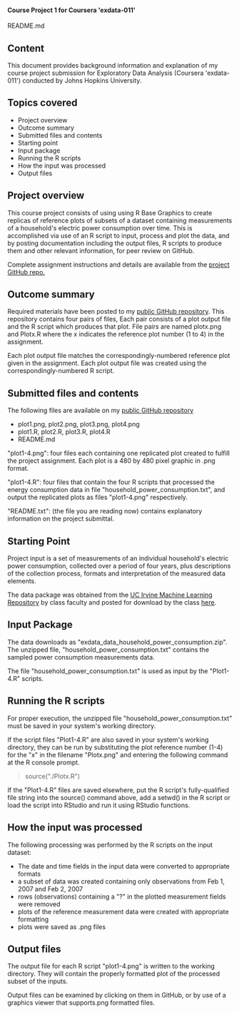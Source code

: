 ####  Course Project 1 for Coursera 'exdata-011'  
README.md


Content
----------
This document provides background information and explanation of my course project submission for Exploratory Data Analysis (Coursera 'exdata-011') conducted by Johns Hopkins University.

Topics covered  
----------
- Project overview  
- Outcome summary  
- Submitted files and contents  
- Starting point
- Input package  
- Running the R scripts
- How the input was processed  
- Output files


Project overview
----------
This course project consists of using using R Base Graphics to create replicas of reference plots of subsets of a dataset containing measurements of a household's electric power consumption over time. This is accomplished via use of an R script to input, process and plot the data, and by posting documentation including the output files, R scripts to produce them and other relevant information, for peer review on GitHub.

Complete assignment instructions and details are available from the [project GitHub repo.](https://github.com/rdpeng/ExData_Plotting1)


Outcome summary
---------
Required materials have been posted to my [public GitHub repository](https://github.com/rricce01/EDACourseProject1). This repository contains four pairs of files, Each pair consists of a plot output file and the R script which produces that plot. File pairs are named plotx.png and Plotx.R where the x indicates the reference plot number (1 to 4) in the assignment. 

Each plot output file matches the correspondingly-numbered reference plot given in the assignment. Each plot output file was created using the correspondingly-numbered R script. 


Submitted files and contents  
----------
The following files are available on my [public GitHub repository](https://github.com/rricce01/EDACourseProject1)

- plot1.png, plot2.png, plot3.png, plot4.png  
- plot1.R, plot2.R, plot3.R, plot4.R  
- README.md  

"plot1-4.png": four files each containing one replicated plot created to fulfill the project assignment. Each plot is a 480 by 480 pixel graphic in .png format.  

"plot1-4.R": four files that contain the four R scripts that processed the energy consumption data in file "household_power_consumption.txt", and output the replicated plots as files "plot1-4.png" respectively.  

"README.txt": (the file you are reading now) contains explanatory information on the project submittal.


Starting Point
----------
Project input is a set of measurements of an individual household's electric power consumption, collected over a period of four years, plus descriptions of the collection process, formats and interpretation of the measured data elements.

The data package was obtained from the [UC Irvine Machine Learning Repository](http://archive.ics.uci.edu/ml/index.html) by class faculty and posted for download by the class [here](https://github.com/rdpeng/ExData_Plotting1). 


Input Package
----------
The data downloads as "exdata_data_household_power_consumption.zip". The unzipped file, "household_power_consumption.txt" contains the sampled power consumption measurements data. 

The file "household_power_consumption.txt" is used as input by the "Plot1-4.R" scripts. 


Running the R scripts  
----------
For proper execution, the unzipped file "household_power_consumption.txt" must be saved in your system's working directory.

If the script files "Plot1-4.R" are also saved in your system's working directory, they can be run by substituting the plot reference number (1-4) for the "x" in the filename "Plotx.png" and entering the following command at the R console prompt.
>    source("./Plotx.R")

If the "Plot1-4.R" files are saved elsewhere, put the R script's fully-qualified file string into the source() command above, add a setwd() in the R script or load the script into RStudio and run it using RStudio functions. 


How the input was processed  
----------  
The following processing was performed by the R scripts on the input dataset:
- The date and time fields in the input data were converted to appropriate formats  
- a subset of data was created containing only observations from Feb 1, 2007 and Feb 2, 2007
- rows (observations) containing a "?" in the plotted measurement fields were removed
- plots of the reference measurement data were created with appropriate formatting
- plots were saved as .png files


Output files
----------
The output file for each R script "plot1-4.png" is written to the working directory. They will contain the properly formatted plot of the processed subset of the inputs.
 
Output files can be examined by clicking on them in GitHub, or by use of a graphics viewer that supports.png formatted files.

